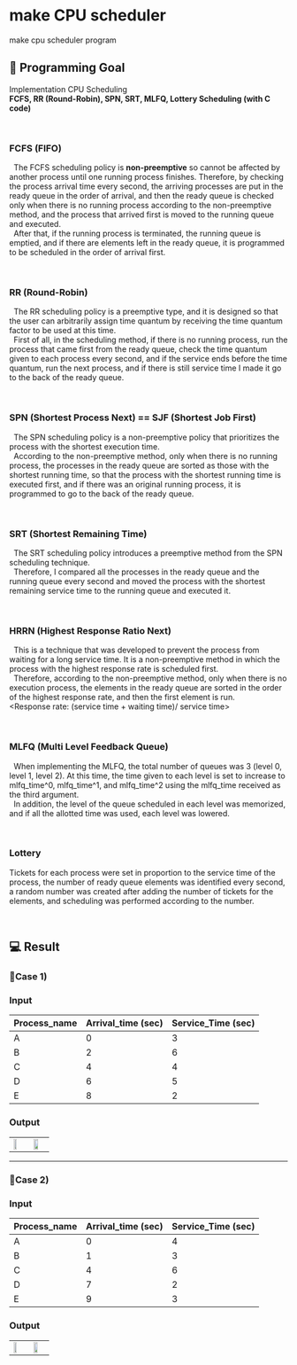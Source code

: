 # make CPU scheduler
make cpu scheduler program

## 🎯 Programming Goal 
Implementation CPU Scheduling <br>
<strong>FCFS, RR (Round-Robin), SPN, SRT, MLFQ, Lottery Scheduling (with C code) </strong>

<br>

### FCFS (FIFO)
&nbsp; The FCFS scheduling policy is <strong>non-preemptive</strong> so cannot be affected by another process until one running process finishes. Therefore, by checking the process arrival time every second, the arriving processes are put in the ready queue in the order of arrival, and then the ready queue is checked only when there is no running process according to the non-preemptive method, and the process that arrived first is moved to the running queue and executed.<br>
&nbsp; After that, if the running process is terminated, the running queue is emptied, and if there are elements left in the ready queue, it is programmed to be scheduled in the order of arrival first.

<br>

### RR (Round-Robin)
&nbsp; The RR scheduling policy is a preemptive type, and it is designed so that the user can arbitrarily assign time quantum by receiving the time quantum factor to be used at this time. <br>
&nbsp; First of all, in the scheduling method, if there is no running process, run the process that came first from the ready queue, check the time quantum given to each process every second, and if the service ends before the time quantum, run the next process, and if there is still service time I made it go to the back of the ready queue.

<br>

### SPN (Shortest Process Next) == SJF (Shortest Job First)
&nbsp; The SPN scheduling policy is a non-preemptive policy that prioritizes the process with the shortest execution time. <br>
&nbsp; According to the non-preemptive method, only when there is no running process, the processes in the ready queue are sorted as those with the shortest running time, so that the process with the shortest running time is executed first, and if there was an original running process, it is programmed to go to the back of the ready queue.

<br>

### SRT (Shortest Remaining Time)

&nbsp; The SRT scheduling policy introduces a preemptive method from the SPN scheduling technique. <br>
&nbsp; Therefore, I compared all the processes in the ready queue and the running queue every second and moved the process with the shortest remaining service time to the running queue and executed it.

<br>

### HRRN (Highest Response Ratio Next)

&nbsp; This is a technique that was developed to prevent the process from waiting for a long service time. It is a non-preemptive method in which the process with the highest response rate is scheduled first. <br>
&nbsp; Therefore, according to the non-preemptive method, only when there is no execution process, the elements in the ready queue are sorted in the order of the highest response rate, and then the first element is run. <br>
<Response rate: (service time + waiting time)/ service time>

<br>

### MLFQ (Multi Level Feedback Queue)
&nbsp; When implementing the MLFQ, the total number of queues was 3 (level 0, level 1, level 2). At this time, the time given to each level is set to increase to mlfq_time^0, mlfq_time^1, and mlfq_time^2 using the mlfq_time received as the third argument. <br>
&nbsp; In addition, the level of the queue scheduled in each level was memorized, and if all the allotted time was used, each level was lowered.

<br>

### Lottery
Tickets for each process were set in proportion to the service time of the process, the number of ready queue elements was identified every second, a random number was created after adding the number of tickets for the elements, and scheduling was performed according to the number.

<br>

## 💻 Result
### 📌Case 1)
<h3> Input </h3>

| Process_name | Arrival_time (sec) | Service_Time (sec) |
|--------------|--------------------|--------------------|
| A            | 0                  | 3                  |
| B            | 2                  | 6                  |
| C            | 4                  | 4                  |
| D            | 6                  | 5                  |
| E            | 8                  | 2                  |

<h3> Output </h3>
<table>
  <tr>
    <td><img width="50%" src="https://user-images.githubusercontent.com/40754281/227770293-872f6d1d-7e36-4eab-ae7a-7f0d3805f201.png"></td>
    <td><img width="65%" src="https://user-images.githubusercontent.com/40754281/227770317-f945d6fb-369a-4b7a-baa1-df8f60717fc7.png"></td>
  <tr>
</table>

<hr>

### 📌Case 2)
<h3> Input </h3>

| Process_name | Arrival_time (sec) | Service_Time (sec) |
|--------------|--------------------|--------------------|
| A            | 0                  | 4                  |
| B            | 1                  | 3                  |
| C            | 4                  | 6                  |
| D            | 7                  | 2                  |
| E            | 9                  | 3                  |

<h3> Output </h3>
<table>
  <tr>
    <td><img width="50%" src="https://user-images.githubusercontent.com/40754281/227770394-646ed83e-3782-4f26-88ac-156b0b6fd03f.png"></td>
    <td><img width="60%" src="https://user-images.githubusercontent.com/40754281/227770570-1c74371f-5f30-4ebb-98fe-4dfd8af22822.png"></td>
  <tr>
</table>


 
